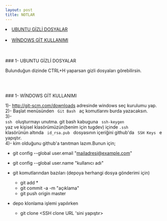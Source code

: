 ```yaml
---
layout: post
title: NOTLAR
---
```


<li><a href="#gizli">UBUNTU GİZLİ DOSYALAR</a></li><br>
<li><a href="#git"> WİNDOWS GİT KULLANIMI</a></li><br>
<br>

###<a id="gizli"> 1- UBUNTU GİZLİ DOSYALAR </a>

Bulunduğun dizinde CTRL+H yaparsan gizli dosyaları görebilirsin.

<br>
<br>

###<a id="git"> 1- WİNDOWS GİT KULLANIMI </a>

1)- <a href="http://git-scm.com/downloads" > http://git-scm.com/downloads </a>   adresinde windows seç kurulumu yap.<br>
2)- Başlat menüsünden <code> Git Bash </code> aç komutlarını burda yazacaksın.<br>
3)- <code> ssh </code> oluşturmayı unutma. git bash kabuguna <code> ssh-keygen </code> yaz ve kişisel klasörümüzün(benim için tugdev) içinde <code>.ssh </code> klasörünün altında <code> id_rsa.pub </code> dosyasının içeriğini github'da <code> SSH Keys </code> e yapıştır.<br>
4)- kim olduğunu github'a tanıtman lazım.Bunun için;
  - git config --global user.email "mailadresi@example.com"
  - git config --global user.name "kullanıcı adı"
	
- git komutlarından bazıları (depoya herhangi dosya gönderimi için)
  - git add *
  - git commit -a -m "açıklama"
  - git push origin master
- depo klonlama işlemi yapılırken
  - git clone <SSH clone URL 'sini yapıştır>
<br>
<br> 



